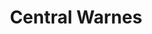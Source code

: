 ---
title: "Central Warnes"
url: /ciudad-autonoma-de-buenos-aires/central-warnes/
shop: neumáticos
---